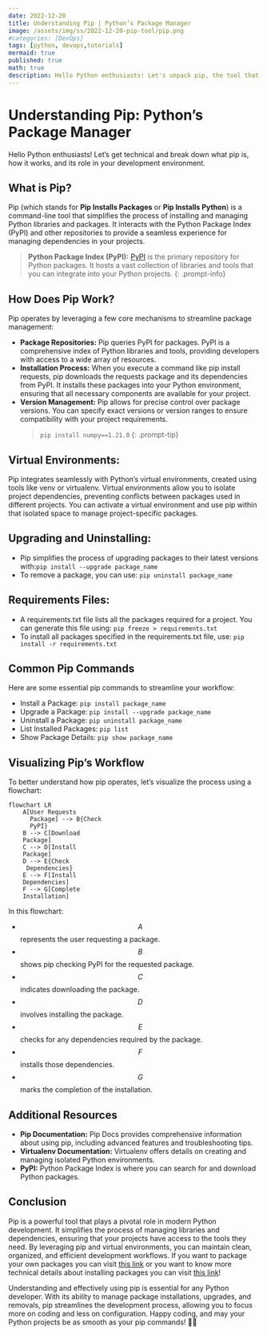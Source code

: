 ```yaml
---
date: 2022-12-20
title: Understanding Pip | Python’s Package Manager
image: /assets/img/ss/2022-12-20-pip-tool/pip.png
#categories: [DevOps]
tags: [python, devops,tutorials]
mermaid: true
published: true
math: true
description: Hello Python enthusiasts! Let's unpack pip, the tool that simplifies installing and managing your Python packages. Pip, which stands for Pip Installs Packages, connects with PyPI to make handling dependencies in your projects a lot easier.
---
```


# Understanding Pip: Python’s Package Manager

Hello Python enthusiasts! Let’s get technical and break down what pip is, how it works, and its role in your development environment.

## What is Pip?

Pip (which stands for **Pip Installs Packages** or **Pip Installs Python**) is a command-line tool that simplifies the process of installing and managing Python libraries and packages. It interacts with the Python Package Index (PyPI) and other repositories to provide a seamless experience for managing dependencies in your projects.

> **Python Package Index (PyPI):** <a href="https://pypi.org/">PyPI</a> is the primary repository for Python packages. It hosts a vast collection of libraries and tools that you can integrate into your Python projects.
{: .prompt-info}

## How Does Pip Work?

Pip operates by leveraging a few core mechanisms to streamline package management:

- **Package Repositories:**
    Pip queries PyPI for packages. PyPI is a comprehensive index of Python libraries and tools, providing developers with access to a wide array of resources.
- **Installation Process:**
    When you execute a command like pip install requests, pip downloads the requests package and its dependencies from PyPI. It installs these packages into your Python environment, ensuring that all necessary components are available for your project.
- **Version Management:**
    Pip allows for precise control over package versions. You can specify exact versions or version ranges to ensure compatibility with your project requirements. 
    > `pip install numpy==1.21.0` 
    {: .prompt-tip}

## Virtual Environments:
Pip integrates seamlessly with Python’s virtual environments, created using tools like venv or virtualenv. Virtual environments allow you to isolate project dependencies, preventing conflicts between packages used in different projects. You can activate a virtual environment and use pip within that isolated space to manage project-specific packages.

## Upgrading and Uninstalling: 

- Pip simplifies the process of upgrading packages to their latest versions with:`pip install --upgrade package_name`
- To remove a package, you can use: `pip uninstall package_name`

## Requirements Files:

- A requirements.txt file lists all the packages required for a project. You can generate this file using: `pip freeze > requirements.txt`
- To install all packages specified in the requirements.txt file, use: `pip install -r requirements.txt`


## Common Pip Commands

Here are some essential pip commands to streamline your workflow:
- Install a Package: `pip install package_name`
- Upgrade a Package: `pip install --upgrade package_name`
- Uninstall a Package: `pip uninstall package_name`
- List Installed Packages: `pip list`
- Show Package Details: `pip show package_name`

## Visualizing Pip’s Workflow

To better understand how pip operates, let’s visualize the process using a flowchart:

```mermaid
flowchart LR
    A[User Requests 
      Package] --> B{Check 
      PyPI}
    B --> C[Download 
    Package]
    C --> D[Install 
    Package]
    D --> E{Check
     Dependencies}
    E --> F[Install 
    Dependencies]
    F --> G[Complete 
    Installation]
``` 

In this flowchart:
- $$A$$ represents the user requesting a package.
- $$B$$ shows pip checking PyPI for the requested package.
- $$C$$ indicates downloading the package.
- $$D$$ involves installing the package.
- $$E$$ checks for any dependencies required by the package.
- $$F$$ installs those dependencies.
- $$G$$ marks the completion of the installation.


## Additional Resources

- **Pip Documentation:** Pip Docs provides comprehensive information about using pip, including advanced features and troubleshooting tips.
- **Virtualenv Documentation:** Virtualenv offers details on creating and managing isolated Python environments.
- **PyPI:** Python Package Index is where you can search for and download Python packages.

## Conclusion

Pip is a powerful tool that plays a pivotal role in modern Python development. It simplifies the process of managing libraries and dependencies, ensuring that your projects have access to the tools they need. By leveraging pip and virtual environments, you can maintain clean, organized, and efficient development workflows. If you want to package your own packages you can visit <a href="https://packaging.python.org/en/latest/tutorials/packaging-projects/">this link</a> or you want to know more technical details about installing packages you can visit <a href="https://packaging.python.org/en/latest/tutorials/installing-packages/">this link</a>!

Understanding and effectively using pip is essential for any Python developer. With its ability to manage package installations, upgrades, and removals, pip streamlines the development process, allowing you to focus more on coding and less on configuration. Happy coding, and may your Python projects be as smooth as your pip commands! 🚀🐍